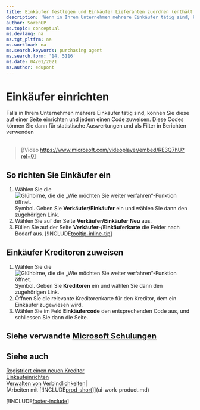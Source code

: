 ```yaml
---
title: Einkäufer festlegen und Einkäufer Lieferanten zuordnen (enthält Video)
description: 'Wenn in Ihrem Unternehmen mehrere Einkäufer tätig sind, können Sie diese für statistische Analyse organisieren.'
author: SorenGP
ms.topic: conceptual
ms.devlang: na
ms.tgt_pltfrm: na
ms.workload: na
ms.search.keywords: purchasing agent
ms.search.form: '14, 5116'
ms.date: 04/01/2021
ms.author: edupont
---
```

# <a name="set-up-purchasers"></a>Einkäufer einrichten

Falls in Ihrem Unternehmen mehrere Einkäufer tätig sind, können Sie diese auf einer Seite einrichten und jedem einen Code zuweisen. Diese Codes können Sie dann für statistische Auswertungen und als Filter in Berichten verwenden<br><br>  

> [!Video https://www.microsoft.com/videoplayer/embed/RE3Q7hU?rel=0]

## <a name="to-set-up-purchasers"></a>So richten Sie Einkäufer ein

1. Wählen Sie die ![Glühbirne, die die „Wie möchten Sie weiter verfahren“-Funktion öffnet.](media/ui-search/search_small.png "Wie möchten Sie weiter verfahren?") Symbol. Geben Sie **Verkäufer/Einkäufer** ein und wählen Sie dann den zugehörigen Link.
2. Wählen Sie auf der Seite **Verkäufer/Einkäufer** **Neu** aus.
3. Füllen Sie auf der Seite **Verkäufer-/Einkäuferkarte** die Felder nach Bedarf aus. [!INCLUDE[tooltip-inline-tip](includes/tooltip-inline-tip_md.md)]

## <a name="to-assign-purchasers-to-vendors"></a>Einkäufer Kreditoren zuweisen

1. Wählen Sie die ![Glühbirne, die die „Wie möchten Sie weiter verfahren“-Funktion öffnet.](media/ui-search/search_small.png "Tell me-Funktion") Symbol. Geben Sie **Kreditoren** ein und wählen Sie dann den zugehörigen Link.
2. Öffnen Sie die relevante Kreditorenkarte für den Kreditor, dem ein Einkäufer zugewiesen wird.
3. Wählen Sie im Feld **Einkäufercode** den entsprechenden Code aus, und schliessen Sie dann die Seite.

## <a name="see-related-microsoft-training"></a>Siehe verwandte [Microsoft Schulungen](/training/modules/trade-master-data-dynamics-365-business-central/)

## <a name="see-also"></a>Siehe auch

[Registriert einen neuen Kreditor](purchasing-how-register-new-vendors.md)  
[Einkaufeinrichten](purchasing-setup-purchasing.md)  
[Verwalten von Verbindlichkeiten|](payables-manage-payables.md)  
[Arbeiten mit [!INCLUDE[prod_short](includes/prod_short.md)]](ui-work-product.md)

[!INCLUDE[footer-include](includes/footer-banner.md)]
